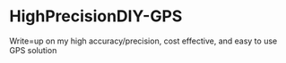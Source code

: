 # HighPrecisionDIY-GPS
Write=up on my high accuracy/precision, cost effective, and easy to use GPS solution
